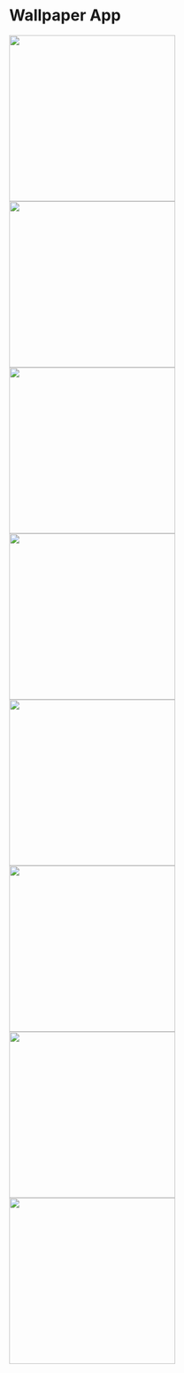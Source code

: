 # Wallpaper App

<img src="https://raw.githubusercontent.com/teemueer/WallpaperApp/master/screenshots/1.jpg" width="300px" />
<img src="https://raw.githubusercontent.com/teemueer/WallpaperApp/master/screenshots/2.jpg" width="300px" />
<img src="https://raw.githubusercontent.com/teemueer/WallpaperApp/master/screenshots/3.jpg" width="300px" />
<img src="https://raw.githubusercontent.com/teemueer/WallpaperApp/master/screenshots/4.jpg" width="300px" />
<img src="https://raw.githubusercontent.com/teemueer/WallpaperApp/master/screenshots/5.jpg" width="300px" />
<img src="https://raw.githubusercontent.com/teemueer/WallpaperApp/master/screenshots/6.jpg" width="300px" />
<img src="https://raw.githubusercontent.com/teemueer/WallpaperApp/master/screenshots/7.jpg" width="300px" />
<img src="https://raw.githubusercontent.com/teemueer/WallpaperApp/master/screenshots/8.jpg" width="300px" />
